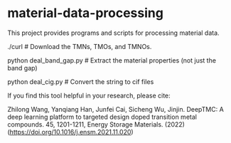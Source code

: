 # material-data-processing
This project provides programs and scripts for processing material data.

./curl # Download the TMNs, TMOs, and TMNOs.

python deal_band_gap.py # Extract the material properties (not just the band gap)

python deal_cig.py # Convert the string to cif files


If you find this tool helpful in your research, please cite:

Zhilong Wang, Yanqiang Han, Junfei Cai, Sicheng Wu, Jinjin. DeepTMC: A deep learning platform to targeted design doped transition metal compounds. 45, 1201-1211, Energy Storage Materials. (2022) (https://doi.org/10.1016/j.ensm.2021.11.020)

